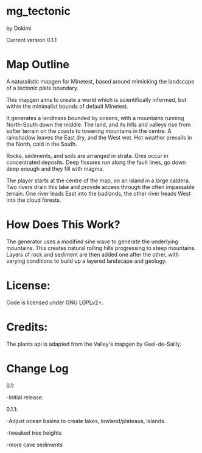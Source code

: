 # mg_tectonic
by Dokimi

Current version 0.1.1

# Map Outline
A naturalistic mapgen for Minetest, based around mimicking the landscape of a tectonic plate boundary.

This mapgen aims to create a world which is scientifically informed, but within the minimalist bounds of default Minetest.

It generates a landmass bounded by oceans, with a mountains running North-South down the middle. The land, and its hills and valleys rise from softer terrain on the coasts to towering mountains in the centre. A rainshadow leaves the East dry, and the West wet. Hot weather prevails in the North, cold in the South. 

Rocks, sediments, and soils are arranged in strata. Ores occur in concentrated deposits. Deep fissures run along the fault lines, go down deep enough and they fill with magma.

The player starts at the centre of the map, on an island in a large caldera. Two rivers drain this lake and provide access through the often impassable terrain. One river leads East into the badlands, the other river heads West into the cloud forests. 


# How Does This Work?
The generator uses a modified sine wave to generate the underlying mountains. This creates natural rolling hills progressing to steep mountains. Layers of rock and sediment are then added one after the other, with varying conditions to build up a layered landscape and geology.


# License:

Code is licensed under GNU LGPLv2+.




# Credits:
The plants api is adapted from the Valley's mapgen by Gael-de-Sailly.


# Change Log
0.1:

-Initial release.

0.1.1:

-Adjust ocean basins to create lakes, lowland/plateaus, islands.

-tweaked tree heights

-more cave sediments
